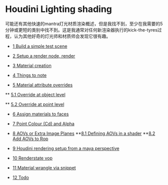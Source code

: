 # Houdini Lighting shading

可能还有其他快速的mantra灯光材质渲染概述，但是我找不到，至少在我需要的5分钟或更短的类别中找不到。这是我通常对任何新渲染器执行的kick-the-tyres过程，认为其他好奇的灯光师和材质师会发现它很有趣。


* [1 Build a simple test scene]()

* [2 Setup a render node, render]()

* [3 Material creation]()

* [4 Things to note]()

* [5 Material attribute overrides]()

** [5.1 Override at object level]()
        
** [5.2 Override at point level]()
        
* [6 Assign materials to faces]()

* [7 Point Colour (Cd) and Alpha]()

* [8 AOVs or Extra Image Planes]()
**[8.1 Defining AOVs in a shader]()
**[8.2 Add AOVs to Rop]()

* [9 Houdini rendering setup from a maya perspective]()

* [10 Renderstate vop]()

* [11 Material wrangle via snippet]()

* [12 Todo]()

